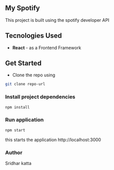 ## My Spotify

This project is built using the spotify developer API 

## Tecnologies Used
- **React** - as a Frontend Framework

## Get Started

- Clone the repo using 
  
```bash
git clone repo-url
```

### Install project dependencies

```bash
npm install
```

### Run application

```bash
npm start
```

this starts the application http://localhost:3000


### Author

Sridhar katta
